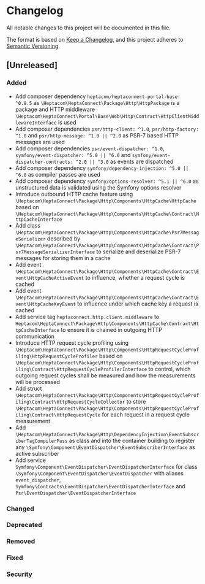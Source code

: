 # Changelog

All notable changes to this project will be documented in this file.

The format is based on [Keep a Changelog](https://keepachangelog.com/en/1.0.0/),
and this project adheres to [Semantic Versioning](https://semver.org/spec/v2.0.0.html).

## [Unreleased]

### Added

- Add composer dependency `heptacom/heptaconnect-portal-base: ^0.9.5` as `\Heptacom\HeptaConnect\Package\Http\HttpPackage` is a package and HTTP middleware `\Heptacom\HeptaConnect\Portal\Base\Web\Http\Contract\HttpClientMiddlewareInterface` is used
- Add composer dependencies `psr/http-client: ^1.0`, `psr/http-factory: ^1.0` and `psr/http-message: ^1.0 || ^2.0` as PSR-7 based HTTP messages are used
- Add composer dependencies `psr/event-dispatcher: ^1.0`, `symfony/event-dispatcher: ^5.0 || ^6.0` and `symfony/event-dispatcher-contracts: ^2.0 || ^3.0` as events are dispatched
- Add composer dependency `symfony/dependency-injection: ^5.0 || ^6.0` as compiler passes are used
- Add composer dependency `symfony/options-resolver: ^5.1 || ^6.0` as unstructured data is validated using the Symfony options resolver
- Introduce outbound HTTP cache feature using `\Heptacom\HeptaConnect\Package\Http\Components\HttpCache\HttpCache` based on `\Heptacom\HeptaConnect\Package\Http\Components\HttpCache\Contract\HttpCacheInterface`
- Add class `\Heptacom\HeptaConnect\Package\Http\Components\HttpCache\Psr7MessageSerializer` described by `\Heptacom\HeptaConnect\Package\Http\Components\HttpCache\Contract\Psr7MessageSerializerInterface` to serialize and deserialize PSR-7 messages for storing them in a cache
- Add event `\Heptacom\HeptaConnect\Package\Http\Components\HttpCache\Contract\Event\HttpCacheActiveEvent` to influence, whether a request cycle is cached
- Add event `\Heptacom\HeptaConnect\Package\Http\Components\HttpCache\Contract\Event\HttpCacheKeyEvent` to influence under which cache key a request is cached
- Add service tag `heptaconnect.http.client.middleware` to `Heptacom\HeptaConnect\Package\Http\Components\HttpCache\Contract\HttpCacheInterface` to ensure it is chained in outgoing HTTP communication
- Introduce HTTP request cycle profiling using `\Heptacom\HeptaConnect\Package\Http\Components\HttpRequestCycleProfiling\HttpRequestCycleProfiler` based on `\Heptacom\HeptaConnect\Package\Http\Components\HttpRequestCycleProfiling\Contract\HttpRequestCycleProfilerInterface` to control, which outgoing request cycles shall be measured and how the measurements will be processed
- Add struct `\Heptacom\HeptaConnect\Package\Http\Components\HttpRequestCycleProfiling\Contract\HttpRequestCycleCollector` to store `\Heptacom\HeptaConnect\Package\Http\Components\HttpRequestCycleProfiling\Contract\HttpRequestCycle` for each request in a request cycle measurement
- Add `\Heptacom\HeptaConnect\Package\Http\DependencyInjection\EventSubscriberTagCompilerPass` as class and into the container building to register any `\Symfony\Component\EventDispatcher\EventSubscriberInterface` as active subscriber
- Add service `Symfony\Component\EventDispatcher\EventDispatcherInterface` for class `\Symfony\Component\EventDispatcher\EventDispatcher` with aliases `event_dispatcher`, `Symfony\Contracts\EventDispatcher\EventDispatcherInterface` and `Psr\EventDispatcher\EventDispatcherInterface`

### Changed

### Deprecated

### Removed

### Fixed

### Security
